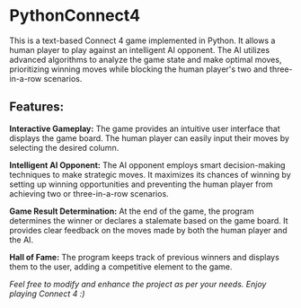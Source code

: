 # PythonConnect4

This is a text-based Connect 4 game implemented in Python. It allows a human player to play against an intelligent AI opponent. The AI utilizes advanced algorithms to analyze the game state and make optimal moves, prioritizing winning moves while blocking the human player's two and three-in-a-row scenarios.

## Features:

**Interactive Gameplay:** The game provides an intuitive user interface that displays the game board. The human player can easily input their moves by selecting the desired column.

**Intelligent AI Opponent:** The AI opponent employs smart decision-making techniques to make strategic moves. It maximizes its chances of winning by setting up winning opportunities and preventing the human player from achieving two or three-in-a-row scenarios.

**Game Result Determination:** At the end of the game, the program determines the winner or declares a stalemate based on the game board. It provides clear feedback on the moves made by both the human player and the AI.

**Hall of Fame:** The program keeps track of previous winners and displays them to the user, adding a competitive element to the game.

_Feel free to modify and enhance the project as per your needs. Enjoy playing Connect 4 :)_
